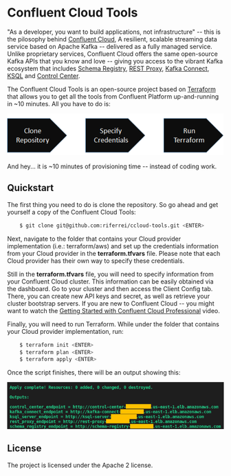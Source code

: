 # Confluent Cloud Tools

"As a developer, you want to build applications, not infrastructure" -- this is the pilosophy behind [Confluent Cloud](https://www.confluent.io/confluent-cloud), A resilient, scalable streaming data service based on Apache Kafka -- delivered as a fully managed service. Unlike proprietary services, Confluent Cloud offers the same open-source Kafka APIs that you know and love -- giving you access to the vibrant Kafka ecosystem that includes [Schema Registry](https://docs.confluent.io/current/schema-registry/docs/index.html), [REST Proxy](https://docs.confluent.io/current/kafka-rest/docs/index.html), [Kafka Connect](https://docs.confluent.io/current/connect/index.html), [KSQL](https://docs.confluent.io/current/ksql/docs/index.html) and [Control Center](https://docs.confluent.io/current/control-center/index.html).

The Confluent Cloud Tools is an open-source project based on [Terraform](https://www.terraform.io) that allows you to get all the tools from Confluent Platform up-and-running in ~10 minutes. All you have to do is:

<p align="center">
    <img src="images/three_steps.png" />
</p>

And hey... it is ~10 minutes of provisioning time -- instead of coding work.

Quickstart
----------

The first thing you need to do is clone the repository. So go ahead and get yourself a copy of the Confluent Cloud Tools:

```bash
    $ git clone git@github.com:riferrei/ccloud-tools.git <ENTER>
```
Next, navigate to the folder that contains your Cloud provider implementation (i.e.: terraform/aws) and set up the credentials information from your Cloud provider in the **terraform.tfvars** file. Please note that each Cloud provider has their own way to specify these credentials.

Still in the **terraform.tfvars** file, you will need to specify information from your Confluent Cloud cluster. This information can be easily obtained via the dashboard. Go to your cluster and then access the Client Config tab. There, you can create new API keys and secret, as well as retrieve your cluster bootstrap servers. If you are new to Confluent Cloud -- you might want to watch the [Getting Started with Confluent Cloud Professional](https://www.youtube.com/watch?v=JTPjfk51s3c) video.

Finally, you will need to run Terraform. While under the folder that contains your Cloud provider implementation, run:

```bash
    $ terraform init <ENTER>
    $ terraform plan <ENTER>
    $ terraform apply <ENTER>
```
Once the script finishes, there will be an output showing this:

<p align="center">
    <img src="images/outputs.png" />
</p>

License
-------

The project is licensed under the Apache 2 license.